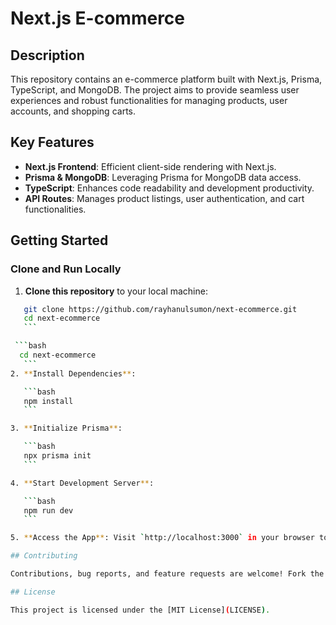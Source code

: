# Next.js E-commerce

[//]: # (![Project Image]&#40;url_to_image&#41;)

## Description

This repository contains an e-commerce platform built with Next.js, Prisma, TypeScript, and MongoDB. The project aims to provide seamless user experiences and robust functionalities for managing products, user accounts, and shopping carts.

## Key Features

- **Next.js Frontend**: Efficient client-side rendering with Next.js.
- **Prisma & MongoDB**: Leveraging Prisma for MongoDB data access.
- **TypeScript**: Enhances code readability and development productivity.
- **API Routes**: Manages product listings, user authentication, and cart functionalities.

## Getting Started

### Clone and Run Locally

1. **Clone this repository** to your local machine:
 ```bash
    git clone https://github.com/rayhanulsumon/next-ecommerce.git
    cd next-ecommerce
    ```

  ```bash
   cd next-ecommerce
    ```
2. **Install Dependencies**:

    ```bash
    npm install
    ```

3. **Initialize Prisma**:

    ```bash
    npx prisma init
    ```

4. **Start Development Server**:

    ```bash
    npm run dev
    ```

5. **Access the App**: Visit `http://localhost:3000` in your browser to access the e-commerce platform.

## Contributing

Contributions, bug reports, and feature requests are welcome! Fork the repository, open issues, and submit pull requests.

## License

This project is licensed under the [MIT License](LICENSE).
